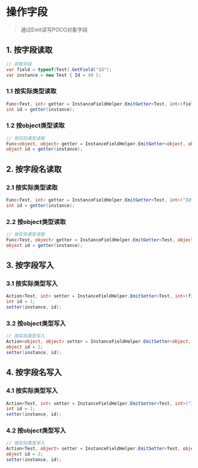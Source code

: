 # 操作字段
>通过Emit读写POCO对象字段


## 1. 按字段读取
```csharp
// 获取字段
var field = typeof(Test).GetField("Id");
var instance = new Test { Id = 40 };
```

### 1.1 按实际类型读取
```csharp
Func<Test, int> getter = InstanceFieldHelper.EmitGetter<Test, int>(field);
int id = getter(instance);
```

### 1.2 按object类型读取
```csharp
// 按实际类型读取
Func<object, object> getter = InstanceFieldHelper.EmitGetter<object, object>(field);
object id = getter(instance);
```

## 2. 按字段名读取
### 2.1 按实际类型读取
```csharp
Func<Test, int> getter = InstanceFieldHelper.EmitGetter<Test, int>("Id");
int id = getter(instance);
```
### 2.2 按object类型读取
```csharp
// 按实际类型读取
Func<Test, object> getter = InstanceFieldHelper.EmitGetter<Test, object>("Id");
object id = getter(instance);
```

## 3. 按字段写入
### 3.1 按实际类型写入
```csharp
Action<Test, int> setter = InstanceFieldHelper.EmitSetter<Test, int>(field);
int id = 1;
setter(instance, id);
```

### 3.2 按object类型写入
```csharp
// 按实际类型写入
Action<object, object> setter = InstanceFieldHelper.EmitSetter<object, object>(field);
object id = 2;
setter(instance, id);
```

## 4. 按字段名写入
### 4.1 按实际类型写入
```csharp
Action<Test, int> setter = InstanceFieldHelper.EmitSetter<Test, int>("Id");
int id = 1;
setter(instance, id);
```
### 4.2 按object类型写入
```csharp
// 按实际类型写入
Action<Test, object> setter = InstanceFieldHelper.EmitSetter<Test, object>("Id");
object id = 2;
setter(instance, id);
```